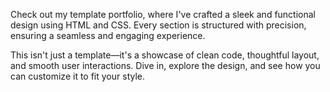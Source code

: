Check out my template portfolio, where I've crafted a sleek and functional design using HTML and CSS. Every section is structured with precision, ensuring a seamless and engaging experience.

This isn't just a template—it's a showcase of clean code, thoughtful layout, and smooth user interactions. Dive in, explore the design, and see how you can customize it to fit your style.